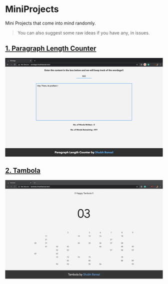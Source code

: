 # MiniProjects
Mini Projects that come into mind randomly.
> You can also suggest some raw ideas if you have any, in issues.

## [1. Paragraph Length Counter](http://wordage.shubhbansal.tech/)
![Screenshot](https://raw.githubusercontent.com/proRamLOGO/MiniProjects/master/ParagraphLengthCounter/ScreenShot.png)

## [2. Tambola](http://tambola.shubhbansal.tech/)
![Screenshot](https://raw.githubusercontent.com/proRamLOGO/MiniProjects/master/Tambola/Screen.gif)


